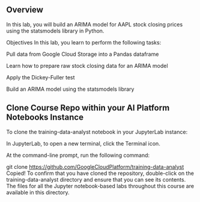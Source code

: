 ## Overview
In this lab, you will build an ARIMA model for AAPL stock closing prices using the statsmodels library in Python.

Objectives
In this lab, you learn to perform the following tasks:

Pull data from Google Cloud Storage into a Pandas dataframe

Learn how to prepare raw stock closing data for an ARIMA model

Apply the Dickey-Fuller test

Build an ARIMA model using the statsmodels library

## Clone Course Repo within your AI Platform Notebooks Instance
To clone the training-data-analyst notebook in your JupyterLab instance:

In JupyterLab, to open a new terminal, click the Terminal icon.

At the command-line prompt, run the following command:

git clone https://github.com/GoogleCloudPlatform/training-data-analyst
Copied!
To confirm that you have cloned the repository, double-click on the training-data-analyst directory and ensure that you can see its contents.
The files for all the Jupyter notebook-based labs throughout this course are available in this directory.
